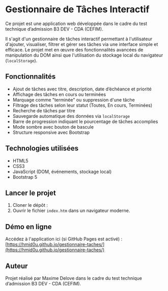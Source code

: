 # Gestionnaire de Tâches Interactif

Ce projet est une application web développée dans le cadre du test technique d’admission B3 DEV - CDA (CEFIM).

Il s'agit d'un gestionnaire de tâches interactif permettant à l'utilisateur d'ajouter, visualiser, filtrer et gérer ses tâches via une interface simple et efficace. Le projet met en œuvre des fonctionnalités avancées de manipulation du DOM ainsi que l'utilisation du stockage local du navigateur (`localStorage`).

## Fonctionnalités
- Ajout de tâches avec titre, description, date d’échéance et priorité
- Affichage des tâches en cours ou terminées
- Marquage comme "terminée" ou suppression d'une tâche
- Filtrage des tâches selon leur statut (Toutes, En cours, Terminées)
- Recherche de tâches par titre
- Sauvegarde automatique des données via `localStorage`
- Barre de progression indiquant le pourcentage de tâches accomplies
- Mode sombre avec bouton de bascule
- Structure responsive avec Bootstrap

## Technologies utilisées
- HTML5
- CSS3
- JavaScript (DOM, événements, stockage local)
- Bootstrap 5

## Lancer le projet
1. Cloner le dépôt :
2. Ouvrir le fichier `index.htm` dans un navigateur moderne.

## Démo en ligne
Accédez à l'application ici (si GitHub Pages est activé) :  
[https://hmid0u.github.io/gestionnaire-taches/](https://hmid0u.github.io/gestionnaire-taches/)

## Auteur
Projet réalisé par Maxime Delove dans le cadre du test technique d’admission B3 DEV - CDA (CEFIM).
